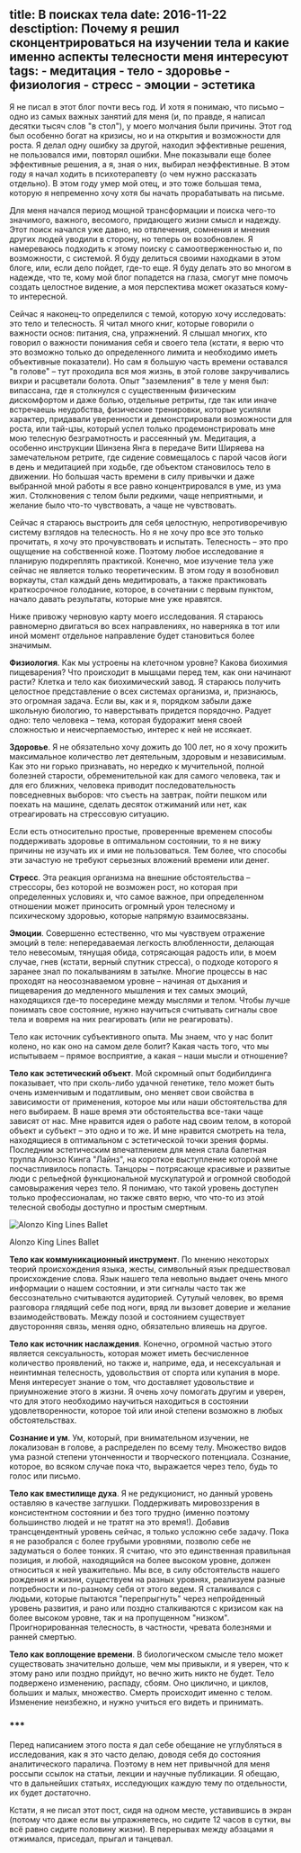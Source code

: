title: В поисках тела
date: 2016-11-22
desctiption: Почему я решил сконцентрироваться на изучении тела и какие именно аспекты телесности меня интересуют
tags:
	- медитация
	- тело
	- здоровье
	- физиология
	- стресс
	- эмоции
	- эстетика
---

Я не писал в этот блог почти весь год. И хотя я понимаю, что письмо – одно из самых важных занятий для меня (и, по правде, я написал десятки тысяч слов "в стол"), у моего молчания были причины. Этот год был особенно богат на кризисы, но и на открытия и возможности для роста. Я делал одну ошибку за другой, находил эффективные решения, не пользовался ими, повторял ошибки. Мне показывали еще более эффективные решения, а я, зная о них, выбирал неэффективные. В этом году я начал ходить в психотерапевту (о чем нужно рассказать отдельно). В этом году умер мой отец, и это тоже большая тема, которую я непременно  хочу хотя бы начать прорабатывать на письме.

Для меня начался период мощной трансформации и поиска чего-то значимого, важного, весомого, придающего жизни смысл и надежду. Этот поиск начался уже давно, но отвлечения, сомнения и мнения других людей уводили в сторону, но теперь он возобновлен. Я намереваюсь подходить к этому поиску с самоотверженностью и, по возможности, с системой. Я буду делиться своими находками в этом блоге, или, если дело пойдет, где-то еще. Я буду делать это во многом в надежде, что те, кому мой блог попадется на глаза, смогут мне помочь создать целостное видение, а моя перспектива может оказаться кому-то интересной.

Сейчас я наконец-то определился с темой, которую хочу исследовать: это тело и телесность. Я читал много книг, которые говорили о важности основ: питания, сна, упражнений. Я слышал многих, кто говорил о важности понимания себя и своего тела (кстати, я верю что это возможно только до определенного лимита и необходимо иметь объективные показатели). Но сам я большую часть времени оставался "в голове" – тут проходила вся моя жизнь, в этой голове закручивались вихри и расцветали болота. Опыт "заземления" в теле у меня был: випассана, где я столкнулся с существенным физическим дискомфортом и даже болью, отдельные ретриты, где так или иначе встречаешь неудобства, физические тренировки, которые усиляли характер, придавали уверенности и демонстрировали возможности для роста, или тай-цзы, который успел только продемонстрировать мне мою телесную безграмотность и рассеянный ум. Медитация, а особенно инструкции Шинзена Янга в передаче Вити Ширяева на замечательном ретрите, где сидение совмещалось с парой часов йоги в день и медитацией при ходьбе, где объектом становилось тело в движении.  Но большая часть времени в силу привычки и даже выбранной мной работы я все равно концентрировался в уме, из ума жил. Столкновения с телом были редкими, чаще неприятными, и желание было что-то чувствовать, а чаще не чувствовать.

Сейчас я стараюсь выстроить для себя целостную, непротиворечивую систему взглядов на телесность. Но я не хочу про все это только прочитать, я хочу это прочувствовать и испытать. Телесность – это про ощущение на собственной коже. Поэтому любое исследование я планирую подкреплять практикой. Конечно, мое изучение тела уже сейчас не является только теоретическим. В этом году я возобновил воркауты, стал каждый день медитировать, а также практиковать краткосрочное голодание, которое, в сочетании с первым пунктом, начало давать результаты, которые мне уже нравятся.

Ниже привожу черновую карту моего исследования. Я стараюсь равномерно двигаться во всех направлениях, но наверняка в тот или иной момент отдельное направление будет становиться более значимым.

<!-- more -->

**Физиология**. Как мы устроены на клеточном уровне? Какова биохимия пищеварения? Что происходит в мышцами перед тем, как они начинают расти? Клетка и тело как биохимический завод. Я стараюсь получить целостное представление о всех системах организма, и, признаюсь, это огромная задача. Если вы, как и я, порядком забыли даже школьную биологию, то наверстывать придется порядочно. Радует одно: тело человека – тема, которая будоражит меня своей сложностью и неисчерпаемостью, интерес к ней не иссякает. 

**Здоровье**. Я не обязательно хочу дожить до 100 лет, но я хочу прожить максимальное количество лет деятельным, здоровым и независимым. Как это ни горько признавать, но нередко к мучительной, полной болезней старости, обременительной как для самого человека, так и для его ближних, человека приводит последовательность повседневных выборов: что съесть на завтрак, пойти пешком или поехать на машине, сделать десяток отжиманий или нет, как отреагировать на стрессовую ситуацию. 

Если есть относительно простые, проверенные временем способы поддерживать здоровье в оптимальном состоянии, то я не вижу причины не изучать их и ими не пользоваться. Тем более, что способы эти зачастую не требуют серьезных вложений времени или денег.


**Стресс**.  Эта реакция организма на внешние обстоятельства – стрессоры, без которой не возможен рост, но которая при определенных условиях и, что самое важное, при определенном отношении может приносить огромный урон телесному и психическому здоровью, которые напрямую взаимосвязаны.

**Эмоции**. Совершенно естественно, что мы чувствуем отражение эмоций в теле: непередаваемая легкость влюбленности, делающая тело невесомым, тянущая обида, сотрясающая радость или, в моем случае, гнев (кстати, верный спутник стресса), о подходе которого я заранее знал по покалываниям в затылке. Многие процессы в нас проходят на неосознаваемом уровне – начиная от дыхания и пищеварения до медленного мышления и тех самых эмоций, находящихся где-то посередине между мыслями и телом. Чтобы лучше понимать свое состояние, нужно научиться считывать сигналы свое тела и вовремя на них реагировать (или не реагировать).

Тело как источник субъективного опыта. Мы знаем, что у нас болит колено, но как оно на самом деле болит? Какая часть того, что мы испытываем – прямое восприятие, а какая – наши мысли и отношение?

**Тело как эстетический объект**. Мой скромный опыт бодибилдинга показывает, что при сколь-либо удачной генетике, тело может быть очень изменчивым и податливым, оно меняет свои свойства в зависимости от применения, которое мы или наши обстоятельства для него выбираем. В наше время эти обстоятельства все-таки чаще зависят от нас. Мне нравится идея о работе над своим телом, в которой объект и субъект – это одно и то же. И мне нравится смотреть на тела, находящиеся в оптимальном с эстетической точки зрения формы. Последним эстетическим впечатлением для меня стала балетная труппа Алонзо Кинга "Лайнз", на короткое выступление которой мне посчастливилось попасть. Танцоры – потрясающе красивые и развитые люди с рельефной функциональной мускулатурой и огромной свободой самовыражения через тело.  Я понимаю, что такой уровень доступен только профессионалам, но также свято верю, что что-то из этой телесной свободы доступно и простым смертным.

<div class="illustration"><img src="/images/20161122-alonzo-king-lines-ballet.jpg" alt="Alonzo King Lines Ballet" ><p class="legend">Alonzo King Lines Ballet</p></div>


**Тело как коммуникационный инструмент**. По мнению некоторых теорий происхождения языка, жесты, символьный язык предшествовал происхождение слова. Язык нашего тела невольно выдает очень много информации о нашем состоянии, и эти сигналы часто так же бессознательно считываются аудиторией. Сутулый человек, во время разговора глядящий себе под ноги, вряд ли вызовет доверие и желание взаимодействовать. Между позой и состоянием существует двусторонняя связь, меняя одно, обязательно влияешь на другое.

**Тело как источник наслаждения**. Конечно, огромной частью этого является сексуальность, которая может иметь бесчисленное количество проявлений, но также и, наприме, еда, и несексуальная и неинтимная телесность, удовольствия от спорта или купания в море. Меня интересует знание о том, что доставляет удовольствие и приумножение этого в жизни. Я очень хочу помогать другим и уверен, что для этого необходимо научиться находиться в состоянии удовлетворенности, которое той или иной степени возможно в любых обстоятельствах.

**Сознание и ум**. Ум, который, при внимательном изучении, не локализован в голове, а распределен по всему телу. Множество видов ума разной степени утонченности и творческого потенциала. Сознание, которое, во всяком случае пока что, выражается через тело, будь то голос или письмо.

**Тело как вместилище духа**. Я не редукционист, но данный уровень оставляю в качестве заглушки. Поддерживать мировоззрения в консистентном состоянии и без того трудно (именно поэтому большинство людей и не тратят на это время!). Добавив трансцендентный уровень сейчас, я только усложню себе задачу. Пока я не разобрался с более грубыми уровнями, позволю себе не задуматься о более тонких. Я считаю, что это единственная правильная позиция, и любой, находящийся на более высоком уровне, должен относиться к ней уважительно. Мы все, в силу обстоятельств нашего рождения и жизни, существуем на разных уровнях, реализуем разные потребности и по-разному себя от этого ведем. Я сталкивался с людьми, которые пытаются "перепрыгнуть" через непройденный уровень развития, и рано или поздно сталкиваются с кризисом как на более высоком уровне, так и на пропущенном "низком". Проигнорированная телесность, в частности, чревата болезнями и ранней смертью. 

**Тело как воплощение времени**. В биологическом смысле тело может существовать значительно дольше, чем мы привыкли, и я уверен, что к этому рано или поздно прийдут, но вечно жить никто не будет. Тело подвержено изменению, распаду, сбоям. Оно циклично, и циклов, больших и малых, множество. Смерть происходит именно с телом. Изменение неизбежно, и нужно учиться его видеть и принимать.

### ***

Перед написанием этого поста я дал себе обещание не углубляться в исследования, как я это часто делаю, доводя себя до состояния аналитического паралича. Поэтому в нем нет привычной для меня россыпи ссылок на статьи, лекции и научные публикации. Я обещаю, что в дальнейших статьях, исследующих каждую тему по отдельности, их будет достаточно.

Кстати, я не писал этот пост, сидя на одном месте, уставившись в экран (потому что даже если вы упражняетесь, но сидите 12 часов в сутки, вы всё равно сидите половину жизни). В перерывах между абзацами я отжимался, приседал, прыгал и танцевал.